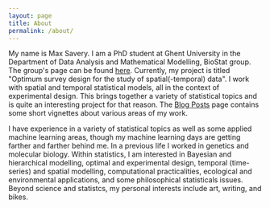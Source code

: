 ```yaml
---
layout: page
title: About
permalink: /about/
---
```

My name is Max Savery. I am a PhD student at Ghent University in the Department of Data Analysis and Mathematical Modelling, BioStat group. The group's page can be found [here](https://biostat.ugent.be/). Currently, my project is titled "Optimum survey design for the study of spatial(-temporal) data". I work with spatial and temporal statistical models, all in the context of experimental design. This brings together a variety of statistical topics and is quite an interesting project for that reason. The [Blog Posts](/blog_posts) page contains some short vignettes about various areas of my work.

I have experience in a variety of statistical topics as well as some applied machine learning areas, though my machine learning days are getting farther and farther behind me.
In a previous life I worked in genetics and molecular biology. Within statistics, I am interested in Bayesian and hierarchical modelling, optimal and experimental design, temporal (time-series) and spatial modelling, computational practicalities, ecological and environmental applications, and some philosophical statisticals issues. Beyond science and statistcs, my personal interests include art, writing, and bikes. 
